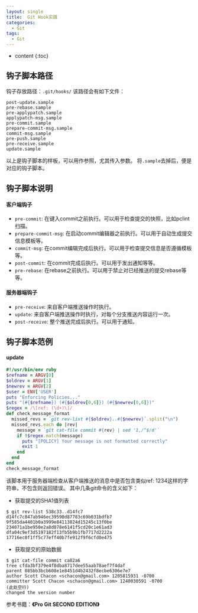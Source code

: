 ```yaml
---
layout: single
title:  Git Hook实践
categories:
  - Git
tags:
  - Git
---
```


* content
{:toc}

## 钩子脚本路径
钩子存放路径：`.git/hooks/`
该路径会有如下文件：
```
post-update.sample
pre-rebase.sample
pre-applypatch.sample
applypatch-msg.sample
pre-commit.sample
prepare-commit-msg.sample
commit-msg.sample
pre-push.sample
pre-receive.sample
update.sample
```
以上是钩子脚本的样板，可以用作参照，尤其传入参数。
将`.sample`去掉后，便是对应的钩子脚本。

<!--more-->

## 钩子脚本说明
#### 客户端钩子
* `pre-commit`: 在键入commit之前执行。可以用于检查提交的快照，比如pclint扫描。
* `prepare-commit-msg`: 在启动commit编辑器之前执行。可以用于自动生成提交信息模板等。
* `commit-msg`: 在commit编辑完成后执行。可以用于检查提交信息是否遵循模板等。
* `post-commit`: 在commit完成后执行。可以用于发出通知等等。
* `pre-rebase`: 在rebase之前执行。可以用于禁止对已经推送的提交rebase等等。

#### 服务器端钩子
* `pre-receive`: 来自客户端推送操作时执行。
* `update`: 来自客户端推送操作时执行，对每个分支推送内容运行一次。
* `post-receive`: 整个推送完成后执行。可以用于通知。

## 钩子脚本范例
#### update
```ruby
#!/usr/bin/env ruby
$refname = ARGV[0]
$oldrev = ARGV[1]
$newrev = ARGV[2]
$user = ENV['USER']
puts "Enforcing Policies..."
puts "(#{$refname}) (#{$oldrev[0,6]}) (#{$newrev[0,6]})"
$regex = /\[ref: (\d+)\]/
def check_message_format
  missed_revs = `git rev-list #{$oldrev}..#{$newrev}`.split("\n")
  missed_revs.each do |rev|
    message = `git cat-file commit #{rev} | sed '1,/^$/d'`
    if !$regex.match(message)
      puts "[POLICY] Your message is not formatted correctly"
      exit 1
    end
  end
end
check_message_format
```
该脚本用于服务器端检查从客户端推送的消息中是否包含类似ref: 1234这样的字符串，不包含则返回错误。
其中几条git命令的含义如下：
* 获取提交的SHA1值列表
```
$ git rev-list 538c33..d14fc7
d14fc7c847ab946ec39590d87783c69b031bdfb7
9f585da4401b0a3999e84113824d15245c13f0be
234071a1be950e2a8d078e6141f5cd20c1e61ad3
dfa04c9ef3d5197182f13fb5b9b1fb7717d2222a
17716ec0f1ff5c77eff40b7fe912f9f6cfd0e475
```
* 获取提交的原始数据
```
$ git cat-file commit ca82a6
tree cfda3bf379e4f8dba8717dee55aab78aef7f4daf
parent 085bb3bcb608e1e8451d4b2432f8ecbe6306e7e7
author Scott Chacon <schacon@gmail.com> 1205815931 -0700
committer Scott Chacon <schacon@gmail.com> 1240030591 -0700
(此处空行)
changed the version number
```

参考书籍：**《Pro Git SECOND EDITION》**